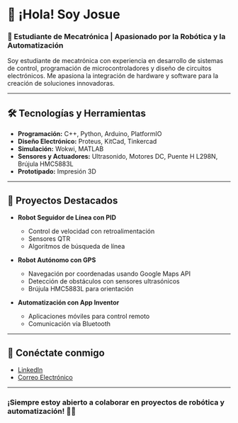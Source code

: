 # 👋 ¡Hola! Soy Josue

### 🎯 Estudiante de Mecatrónica | Apasionado por la Robótica y la Automatización

Soy estudiante de mecatrónica con experiencia en desarrollo de sistemas de control, programación de microcontroladores y diseño de circuitos electrónicos. Me apasiona la integración de hardware y software para la creación de soluciones innovadoras.

---

## 🛠️ Tecnologías y Herramientas
- **Programación:** C++, Python, Arduino, PlatformIO
- **Diseño Electrónico:** Proteus, KitCad, Tinkercad
- **Simulación:** Wokwi, MATLAB
- **Sensores y Actuadores:** Ultrasonido, Motores DC, Puente H L298N, Brújula HMC5883L
- **Prototipado:** Impresión 3D

---

## 🚀 Proyectos Destacados
- **Robot Seguidor de Línea con PID**
  - Control de velocidad con retroalimentación
  - Sensores QTR
  - Algoritmos de búsqueda de línea

- **Robot Autónomo con GPS**
  - Navegación por coordenadas usando Google Maps API
  - Detección de obstáculos con sensores ultrasónicos
  - Brújula HMC5883L para orientación

- **Automatización con App Inventor**
  - Aplicaciones móviles para control remoto
  - Comunicación vía Bluetooth

---

## 🔗 Conéctate conmigo
- [LinkedIn](https://www.linkedin.com/in/josue-alcivar-26b669215/)
- [Correo Electrónico](mailto:pjalciva@espol.edu.ec)
---

### ¡Siempre estoy abierto a colaborar en proyectos de robótica y automatización! 🤖💪

